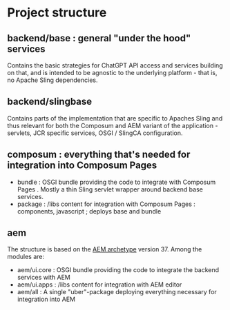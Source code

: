 # Project structure

## backend/base : general "under the hood" services

Contains the basic strategies for ChatGPT API access and services building on that, and is intended to be
agnostic to the underlying platform - that is, no Apache Sling dependencies.

## backend/slingbase

Contains parts of the implementation that are specific to Apaches Sling and thus relevant for both the Composum and
AEM variant of the application - servlets, JCR specific services, OSGI / SlingCA configuration.

## composum : everything that's needed for integration into Composum Pages

- bundle : OSGI bundle providing the code to integrate with Composum Pages . Mostly a thin Sling servlet wrapper around
  backend base services.
- package : /libs content for integration with Composum Pages : components, javascript ; deploys base and bundle

## aem

The structure is based on the
[AEM archetype](https://experienceleague.adobe.com/docs/experience-manager-core-components/using/developing/archetype/overview.html?lang=en)
version 37. Among the modules are:

- aem/ui.core : OSGI bundle providing the code to integrate the backend services with AEM
- aem/ui.apps : /libs content for integration with AEM editor
- aem/all : A single "uber"-package deploying everything necessary for integration into AEM
